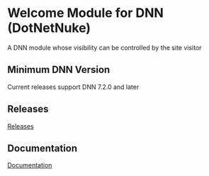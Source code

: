 # Welcome Module for DNN (DotNetNuke)

A DNN module whose visibility can be controlled by the site visitor

## Minimum DNN Version

Current releases support DNN 7.2.0 and later

## Releases
[Releases](https://github.com/redtempo/dnnstuff.welcome/releases)

## Documentation
[Documentation](https://redtempo.github.io/dnnstuff.welcome/)